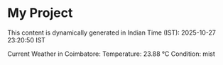 # My Project

This content is dynamically generated in Indian Time (IST): 2025-10-27 23:20:50 IST


Current Weather in Coimbatore:
Temperature: 23.88 °C
Condition: mist
